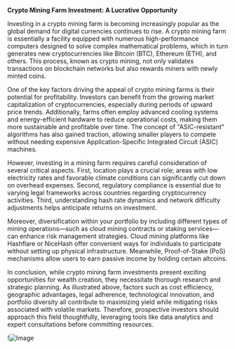 **Crypto Mining Farm Investment: A Lucrative Opportunity**

Investing in a crypto mining farm is becoming increasingly popular as the global demand for digital currencies continues to rise. A crypto mining farm is essentially a facility equipped with numerous high-performance computers designed to solve complex mathematical problems, which in turn generates new cryptocurrencies like Bitcoin (BTC), Ethereum (ETH), and others. This process, known as crypto mining, not only validates transactions on blockchain networks but also rewards miners with newly minted coins.

One of the key factors driving the appeal of crypto mining farms is their potential for profitability. Investors can benefit from the growing market capitalization of cryptocurrencies, especially during periods of upward price trends. Additionally, farms often employ advanced cooling systems and energy-efficient hardware to reduce operational costs, making them more sustainable and profitable over time. The concept of "ASIC-resistant" algorithms has also gained traction, allowing smaller players to compete without needing expensive Application-Specific Integrated Circuit (ASIC) machines.

However, investing in a mining farm requires careful consideration of several critical aspects. First, location plays a crucial role; areas with low electricity rates and favorable climate conditions can significantly cut down on overhead expenses. Second, regulatory compliance is essential due to varying legal frameworks across countries regarding cryptocurrency activities. Third, understanding hash rate dynamics and network difficulty adjustments helps anticipate returns on investment.

Moreover, diversification within your portfolio by including different types of mining operations—such as cloud mining contracts or staking services—can enhance risk management strategies. Cloud mining platforms like Hashflare or NiceHash offer convenient ways for individuals to participate without setting up physical infrastructure. Meanwhile, Proof-of-Stake (PoS) mechanisms allow users to earn passive income by holding certain altcoins.

In conclusion, while crypto mining farm investments present exciting opportunities for wealth creation, they necessitate thorough research and strategic planning. As illustrated above, factors such as cost efficiency, geographic advantages, legal adherence, technological innovation, and portfolio diversity all contribute to maximizing yield while mitigating risks associated with volatile markets. Therefore, prospective investors should approach this field thoughtfully, leveraging tools like data analytics and expert consultations before committing resources.

!![Image](https://github.com/user-attachments/assets/590b50a7-4459-4e76-8a31-559aed223621)